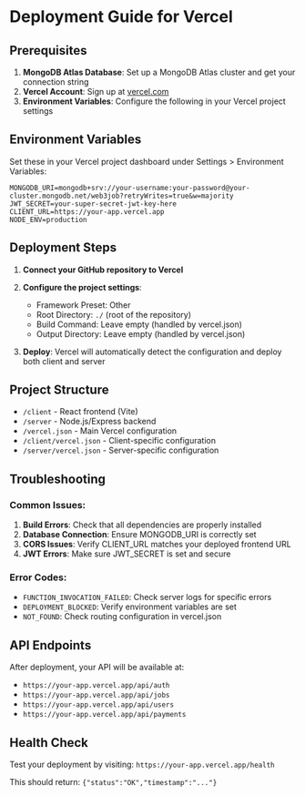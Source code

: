 # Deployment Guide for Vercel

## Prerequisites

1. **MongoDB Atlas Database**: Set up a MongoDB Atlas cluster and get your connection string
2. **Vercel Account**: Sign up at [vercel.com](https://vercel.com)
3. **Environment Variables**: Configure the following in your Vercel project settings

## Environment Variables

Set these in your Vercel project dashboard under Settings > Environment Variables:

```
MONGODB_URI=mongodb+srv://your-username:your-password@your-cluster.mongodb.net/web3job?retryWrites=true&w=majority
JWT_SECRET=your-super-secret-jwt-key-here
CLIENT_URL=https://your-app.vercel.app
NODE_ENV=production
```

## Deployment Steps

1. **Connect your GitHub repository to Vercel**
2. **Configure the project settings**:
   - Framework Preset: Other
   - Root Directory: `./` (root of the repository)
   - Build Command: Leave empty (handled by vercel.json)
   - Output Directory: Leave empty (handled by vercel.json)

3. **Deploy**: Vercel will automatically detect the configuration and deploy both client and server

## Project Structure

- `/client` - React frontend (Vite)
- `/server` - Node.js/Express backend
- `/vercel.json` - Main Vercel configuration
- `/client/vercel.json` - Client-specific configuration
- `/server/vercel.json` - Server-specific configuration

## Troubleshooting

### Common Issues:

1. **Build Errors**: Check that all dependencies are properly installed
2. **Database Connection**: Ensure MONGODB_URI is correctly set
3. **CORS Issues**: Verify CLIENT_URL matches your deployed frontend URL
4. **JWT Errors**: Make sure JWT_SECRET is set and secure

### Error Codes:

- `FUNCTION_INVOCATION_FAILED`: Check server logs for specific errors
- `DEPLOYMENT_BLOCKED`: Verify environment variables are set
- `NOT_FOUND`: Check routing configuration in vercel.json

## API Endpoints

After deployment, your API will be available at:
- `https://your-app.vercel.app/api/auth`
- `https://your-app.vercel.app/api/jobs`
- `https://your-app.vercel.app/api/users`
- `https://your-app.vercel.app/api/payments`

## Health Check

Test your deployment by visiting:
`https://your-app.vercel.app/health`

This should return: `{"status":"OK","timestamp":"..."}` 